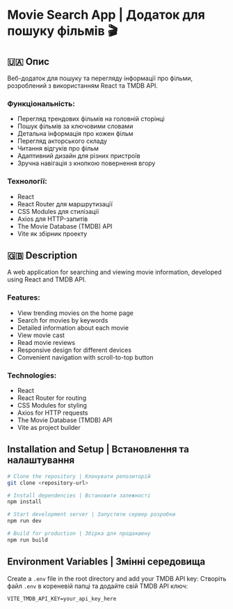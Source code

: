 # Movie Search App | Додаток для пошуку фільмів 🎬

## 🇺🇦 Опис

Веб-додаток для пошуку та перегляду інформації про фільми, розроблений з
використанням React та TMDB API.

### Функціональність:

- Перегляд трендових фільмів на головній сторінці
- Пошук фільмів за ключовими словами
- Детальна інформація про кожен фільм
- Перегляд акторського складу
- Читання відгуків про фільм
- Адаптивний дизайн для різних пристроїв
- Зручна навігація з кнопкою повернення вгору

### Технології:

- React
- React Router для маршрутизації
- CSS Modules для стилізації
- Axios для HTTP-запитів
- The Movie Database (TMDB) API
- Vite як збірник проекту

## 🇬🇧 Description

A web application for searching and viewing movie information, developed using
React and TMDB API.

### Features:

- View trending movies on the home page
- Search for movies by keywords
- Detailed information about each movie
- View movie cast
- Read movie reviews
- Responsive design for different devices
- Convenient navigation with scroll-to-top button

### Technologies:

- React
- React Router for routing
- CSS Modules for styling
- Axios for HTTP requests
- The Movie Database (TMDB) API
- Vite as project builder

## Installation and Setup | Встановлення та налаштування

```bash
# Clone the repository | Клонувати репозиторій
git clone <repository-url>

# Install dependencies | Встановити залежності
npm install

# Start development server | Запустити сервер розробки
npm run dev

# Build for production | Збірка для продакшену
npm run build
```

## Environment Variables | Змінні середовища

Create a `.env` file in the root directory and add your TMDB API key: Створіть
файл `.env` в кореневій папці та додайте свій TMDB API ключ:

```
VITE_TMDB_API_KEY=your_api_key_here
```
